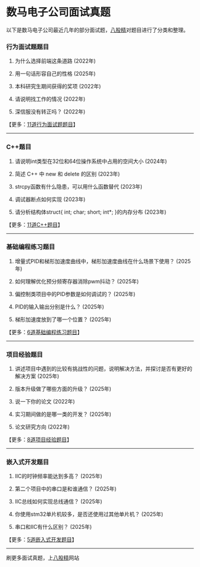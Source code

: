 # 数马电子公司面试真题

以下是数马电子公司最近几年的部分面试题，[八股精](https://www.bagujing.com)对题目进行了分类和整理。

### 行为面试题题目

1. 为什么选择前端这条道路 (2022年) 

2. 用一句话形容自己的性格 (2025年) 

3. 本科研究生期间获得的奖项 (2022年) 

4. 请说明找工作的情况 (2022年) 

5. 深信服没有转正吗？ (2022年) 

【更多：[11道行为面试题题目](https://www.bagujing.com/companies)】


---

### C++题目

1. 请说明int类型在32位和64位操作系统中占用的空间大小 (2024年) 

2. 简述 C++ 中 new 和 delete 的区别 (2023年) 

3. strcpy函数有什么隐患，可以用什么函数替代 (2023年) 

4. 调试器断点如何实现 (2023年) 

5. 请分析结构体struct{ int; char; short; int*; }的内存分布 (2023年) 

【更多：[11道C++题目](https://www.bagujing.com/companies)】


---

### 基础编程练习题目

1. 增量式PID和梯形加速度曲线中，梯形加速度曲线在什么场景下使用？ (2025年) 

2. 如何理解优化预分频寄存器消除pwm抖动？ (2025年) 

3. 偏控制类项目中的PID参数是如何调试的？ (2025年) 

4. PID的输入输出分别是什么？ (2025年) 

5. 梯形加速度放到了哪一个位置？ (2025年) 

【更多：[6道基础编程练习题目](https://www.bagujing.com/companies)】


---

### 项目经验题目

1. 讲述项目中遇到的比较有挑战性的问题，说明解决方法，并探讨是否有更好的解决方案 (2025年) 

2. 版本升级做了哪些方面的升级？ (2025年) 

3. 说一下你的论文 (2022年) 

4. 实习期间做的是哪一类的开发？ (2025年) 

5. 论文研究方向 (2022年) 

【更多：[8道项目经验题目](https://www.bagujing.com/companies)】


---

### 嵌入式开发题目

1. IIC的时钟频率能达到多高？ (2025年) 

2. 第二个项目中的串口是和谁通信？ (2025年) 

3. IIC总线如何实现总线通信？ (2025年) 

4. 你使用stm32单片机较多，是否还使用过其他单片机？ (2025年) 

5. 串口和IIC有什么区别？ (2025年) 

【更多：[5道嵌入式开发题目](https://www.bagujing.com/companies)】


---

刷更多面试真题，上[八股精](https://www.bagujing.com)网站